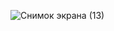![Снимок экрана (13)](https://github.com/user-attachments/assets/0ac1f419-1632-43d2-b273-e648106752ec)
